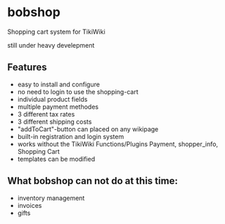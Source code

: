 # bobshop
Shopping cart system for TikiWiki

still under heavy develepment

## Features
- easy to install and configure
- no need to login to use the shopping-cart 
- individual product fields
- multiple payment methodes
- 3 different tax rates
- 3 different shipping costs
- "addToCart"-button can placed on any wikipage
- built-in registration and login system
- works without the TikiWiki Functions/Plugins Payment, shopper_info, Shopping Cart
- templates can be modified

## What bobshop can not do at this time:
- inventory management
- invoices
- gifts
